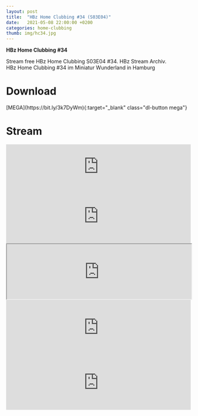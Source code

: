 ```yaml
---
layout: post
title:  "HBz Home Clubbing #34 (S03E04)"
date:   2021-05-08 22:00:00 +0200
categories: home-clubbing
thumb: img/hc34.jpg
---
```

<b>HBz Home Clubbing #34</b>
<p>
Stream free HBz Home Clubbing S03E04 #34. HBz Stream Archiv.<br>
HBz Home Clubbing #34 im Miniatur Wunderland in Hamburg
</p>

<h1>Download</h1>
[MEGA](https://bit.ly/3k7DyWm){:target="_blank" class="dl-button mega"}

<h1>Stream</h1>
<iframe width="100%" height="120" src="https://www.mixcloud.com/widget/iframe/?hide_cover=1&feed=%2FHBz_Archive%2F08052021-hbz-home-clubbing-34-s03e04%2F" frameborder="0" ></iframe>

<iframe scrolling="no" id="hearthis_at_track_5899677" width="100%" height="150" src="https://app.hearthis.at/embed/5899677/transparent_black/?hcolor=&color=&style=2&block_size=2&block_space=1&background=1&waveform=0&cover=0&autoplay=0&css=" frameborder="0" allowtransparency allow="autoplay"><p>Listen to <a href="https://hearthis.at/hbzarchive/hc34/" target="_blank">HBz Home Clubbing #34 (S03E04)</a> <span>by</span><a href="https://hearthis.at/hbzarchive/" target="_blank" >HBz_Archive</a> <span>on</span> <a href="https://hearthis.at/" target="_blank">hearthis.at</a></p></iframe>

<iframe id="lbry-iframe" width="100%" height="auto" src="https://odysee.com/$/embed/hc34/318fe2f742164f5d1b72b9d65f8b307e4fbc438c?r=DgzV1r6o8wsmEEG4g96yVhvmv6p27qo2" allowfullscreen></iframe>

<iframe src="https://vivo.sx/embed/5ece92641e" width="100%" height="auto" scrolling="no" frameborder="0" allowfullscreen></iframe>

<iframe src="https://voe.sx/e/14fpuhtzg60m" width="100%" height="auto" scrolling="no" frameborder="0" allowfullscreen></iframe>